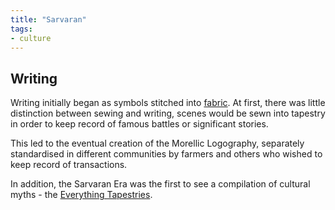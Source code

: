 ```yaml
---
title: "Sarvaran"
tags:
- culture
---
```


## Writing
Writing initially began as symbols stitched into [fabric](material/fabric.md). At first, there was little distinction between sewing and writing, scenes would be sewn into tapestry in order to keep record of famous battles or significant stories.

This led to the eventual creation of the Morellic Logography, separately standardised in different communities by farmers and others who wished to keep record of transactions.

In addition, the Sarvaran Era was the first to see a compilation of cultural myths - the [Everything Tapestries](artefacts/everything-tapestries.md).